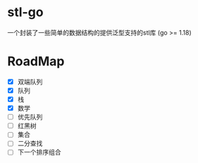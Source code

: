 <!--
 * @Author: NorthCity1984
 * @LastEditTime: 2022-04-02 14:23:56
 * @Description: 
 * @Website: https://grimoire.cn
 * Copyright (c) NorthCity1984 All rights reserved.
-->
# stl-go

一个封装了一些简单的数据结构的提供泛型支持的stl库 (go >= 1.18)

# RoadMap

- [x] 双端队列
- [x] 队列
- [x] 栈
- [x] 数学
- [ ] 优先队列
- [ ] 红黑树
- [ ] 集合
- [ ] 二分查找
- [ ] 下一个排序组合
